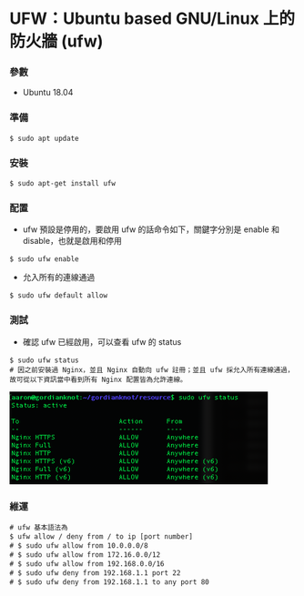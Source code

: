 # UFW：Ubuntu based GNU/Linux 上的防火牆 (ufw)

### 參數
- Ubuntu 18.04

### 準備
```
$ sudo apt update
```

### 安裝
```
$ sudo apt-get install ufw
```

### 配置
- ufw 預設是停用的，要啟用 ufw 的話命令如下，關鍵字分別是 enable 和 disable，也就是啟用和停用
```
$ sudo ufw enable
```
- 允入所有的連線通過
```
$ sudo ufw default allow
```

### 測試
- 確認 ufw 已經啟用，可以查看 ufw 的 status
```
$ sudo ufw status
# 因之前安裝過 Nginx，並且 Nginx 自動向 ufw 註冊；並且 ufw 採允入所有連線通過，故可從以下資訊當中看到所有 Nginx 配置皆為允許連線。
```
![28e887387950879714454e4c1482ed3b](imgs/C4F4457C-E5DA-4DCC-9413-5DF031432E83.png)

### 維運
```
# ufw 基本語法為
$ ufw allow / deny from / to ip [port number]
# $ sudo ufw allow from 10.0.0.0/8
# $ sudo ufw allow from 172.16.0.0/12
# $ sudo ufw allow from 192.168.0.0/16
# $ sudo ufw deny from 192.168.1.1 port 22
# $ sudo ufw deny from 192.168.1.1 to any port 80
```